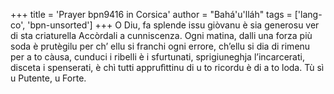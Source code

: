 +++
title = 'Prayer bpn9416 in Corsica'
author = "Bahá'u'lláh"
tags = ['lang-co', 'bpn-unsorted']
+++
O Diu, fa splende issu giòvanu è sia generosu ver di sta criaturella Accòrdali a cunniscenza. Ogni matina, dalli una forza più soda è prutègilu per ch’ ellu si franchi ogni errore, ch’ellu si dia di rimenu per a to càusa, cunduci i ribelli è i sfurtunati, sprigiuneghja l’incarcerati, disceta i spenserati, è chì tutti apprufìttinu di u to ricordu è di a to loda. Tù sì u Putente, u Forte.
